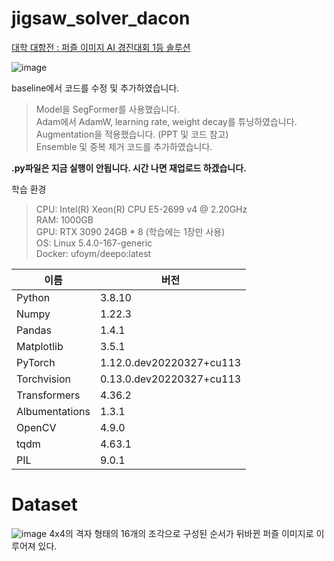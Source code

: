 # jigsaw_solver_dacon
[대학 대항전 : 퍼즐 이미지 AI 경진대회 1등 솔루션](https://dacon.io/competitions/official/236207/codeshare/9670?page=1&dtype=recent)  

![image](https://github.com/co1dtype/jigsaw_solver_dacon/assets/76248669/48b9d203-cafa-4a1a-8f60-a87bea8fcaa4)
  
  
baseline에서 코드를 수정 및 추가하였습니다.
> Model을 SegFormer를 사용했습니다.  
> Adam에서 AdamW, learning rate, weight decay를 튜닝하였습니다. 
> Augmentation을 적용했습니다. (PPT 및 코드 참고)  
> Ensemble 및 중복 제거 코드를 추가하였습니다.

**.py파일은 지금 실행이 안됩니다. 시간 나면 재업로드 하겠습니다.**


학습 환경
> CPU: Intel(R) Xeon(R) CPU E5-2699 v4 @ 2.20GHz  
> RAM: 1000GB  
> GPU: RTX 3090 24GB * 8 (학습에는 1장만 사용)  
> OS: Linux 5.4.0-167-generic  
> Docker: ufoym/deepo:latest

| 이름            | 버전                            |
|-----------------|---------------------------------|
| Python          | 3.8.10                          |
| Numpy           | 1.22.3                          |
| Pandas          | 1.4.1                           |
| Matplotlib      | 3.5.1                           |
| PyTorch         | 1.12.0.dev20220327+cu113        |
| Torchvision     | 0.13.0.dev20220327+cu113        |
| Transformers    | 4.36.2                          |
| Albumentations  | 1.3.1                           |
| OpenCV          | 4.9.0                           |
| tqdm            | 4.63.1                          |
| PIL             | 9.0.1                           |


# Dataset
![image](https://github.com/co1dtype/jigsaw_solver_dacon/assets/76248669/f7aa2201-a05d-4aed-93cc-b8d439d17b6d)
 4x4의 격자 형태의 16개의 조각으로 구성된 순서가 뒤바뀐 퍼즐 이미지로 이루어져 있다.

 

 



